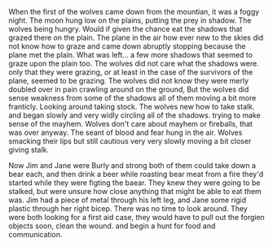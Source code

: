 When the first of the wolves came down from the mountian, it was a foggy night. The moon hung low on the plains, putting the prey in shadow. The wolves being hungry. Would if given the chance eat the shadows that grazed there on the plain. The plane in the air how ever new to the skies did not know how to graze and came down abruptly stopping because the plane met the plain. What was left... a few more shadows that seemed to graze upon the plain too. The wolves did not care what the shadows were. only that they were grazing, or at least in the case of the survivors of the plane, seemed to be grazing. The wolves did not know they were merly doubled over in pain crawling around on the ground, But the wolves did sense weakness from some of the shadows all of them moving a bit more franticly. Looking around taking stock. The wolves new how to take stalk. and began slowly and very widly circling all of the shadows. trying to make sense of the mayhem. Wolves don't care about mayhem or fireballs, that was over anyway. The seant of blood and fear hung in the air. Wolves smacking their lips but still cautious very very slowly moving a bit closer giving stalk.

Now Jim and Jane were Burly and strong both of them could take down a bear each, and then drink a beer while roasting bear meat from a fire they'd started while they were figting the baear. They knew they were going to be stalked, but were unsure how close anything that might be able to eat them was. Jim had a piece of metal through his left leg, and Jane some rigid plastic through her right bicep. There was no time to look around. They were both looking for a first aid case, they would have to pull out the forgien objects soon, clean the wound. and begin a hunt for food and communication.
